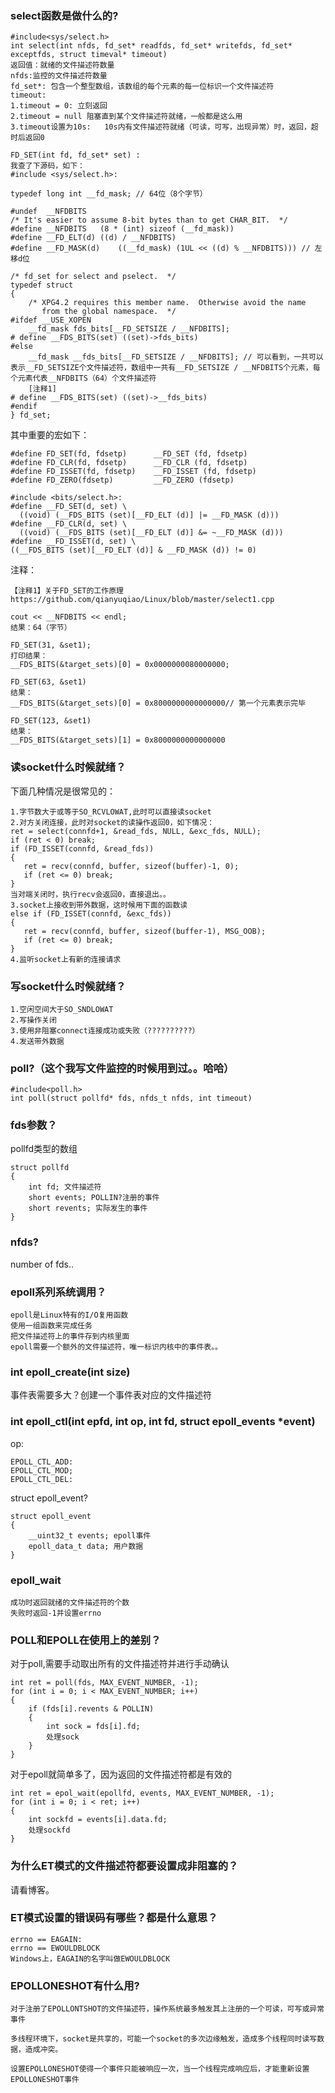 ### select函数是做什么的?
```
#include<sys/select.h>
int select(int nfds, fd_set* readfds, fd_set* writefds, fd_set* exceptfds, struct timeval* timeout)
返回值：就绪的文件描述符数量
nfds:监控的文件描述符数量
fd_set*: 包含一个整型数组，该数组的每个元素的每一位标识一个文件描述符
timeout: 
1.timeout = 0: 立刻返回
2.timeout = null 阻塞直到某个文件描述符就绪，一般都是这么用
3.timeout设置为10s:   10s内有文件描述符就绪（可读，可写，出现异常）时，返回，超时后返回0

FD_SET(int fd, fd_set* set) :
我查了下源码，如下：
#include <sys/select.h>:

typedef long int __fd_mask; // 64位（8个字节）

#undef  __NFDBITS
/* It's easier to assume 8-bit bytes than to get CHAR_BIT.  */
#define __NFDBITS   (8 * (int) sizeof (__fd_mask))
#define __FD_ELT(d) ((d) / __NFDBITS)
#define __FD_MASK(d)    ((__fd_mask) (1UL << ((d) % __NFDBITS))) // 左移d位

/* fd_set for select and pselect.  */
typedef struct
{
    /* XPG4.2 requires this member name.  Otherwise avoid the name
       from the global namespace.  */
#ifdef __USE_XOPEN
    __fd_mask fds_bits[__FD_SETSIZE / __NFDBITS];
# define __FDS_BITS(set) ((set)->fds_bits)
#else
    __fd_mask __fds_bits[__FD_SETSIZE / __NFDBITS]; // 可以看到，一共可以表示__FD_SETSIZE个文件描述符，数组中一共有__FD_SETSIZE / __NFDBITS个元素，每个元素代表__NFDBITS（64）个文件描述符
    [注释1]
# define __FDS_BITS(set) ((set)->__fds_bits)
#endif
} fd_set;
```
其中重要的宏如下：
```
#define FD_SET(fd, fdsetp)      __FD_SET (fd, fdsetp)
#define FD_CLR(fd, fdsetp)      __FD_CLR (fd, fdsetp)
#define FD_ISSET(fd, fdsetp)    __FD_ISSET (fd, fdsetp)
#define FD_ZERO(fdsetp)         __FD_ZERO (fdsetp)

#include <bits/select.h>:
#define __FD_SET(d, set) \
  ((void) (__FDS_BITS (set)[__FD_ELT (d)] |= __FD_MASK (d)))
#define __FD_CLR(d, set) \
  ((void) (__FDS_BITS (set)[__FD_ELT (d)] &= ~__FD_MASK (d)))
#define __FD_ISSET(d, set) \
((__FDS_BITS (set)[__FD_ELT (d)] & __FD_MASK (d)) != 0)
```
注释：
```
【注释1】关于FD_SET的工作原理
https://github.com/qianyuqiao/Linux/blob/master/select1.cpp

cout << __NFDBITS << endl;
结果：64（字节）

FD_SET(31, &set1);
打印结果：
__FDS_BITS(&target_sets)[0] = 0x0000000080000000;

FD_SET(63, &set1)
结果：
__FDS_BITS(&target_sets)[0] = 0x8000000000000000// 第一个元素表示完毕

FD_SET(123, &set1)
结果：
__FDS_BITS(&target_sets)[1] = 0x8000000000000000
```

### 读socket什么时候就绪？
 下面几种情况是很常见的：
 ```
 1.字节数大于或等于SO_RCVLOWAT,此时可以直接读socket
 2.对方关闭连接，此时对socket的读操作返回0，如下情况：
ret = select(connfd+1, &read_fds, NULL, &exc_fds, NULL);
if (ret < 0) break;
if (FD_ISSET(connfd, &read_fds))
{
    ret = recv(connfd, buffer, sizeof(buffer)-1, 0);
    if (ret <= 0) break;
}
当对端关闭时，执行recv会返回0，直接退出。。
3.socket上接收到带外数据，这时候用下面的函数读
else if (FD_ISSET(connfd, &exc_fds))
{
    ret = recv(connfd, buffer, sizeof(buffer-1), MSG_OOB);
    if (ret <= 0) break;
}
4.监听socket上有新的连接请求
 ```
 
 ### 写socket什么时候就绪？
 ```
 1.空闲空间大于SO_SNDLOWAT
 2.写操作关闭
 3.使用非阻塞connect连接成功或失败（??????????）
 4.发送带外数据
 ```
 
 ### poll?（这个我写文件监控的时候用到过。。哈哈）
 ```
#include<poll.h>
int poll(struct pollfd* fds, nfds_t nfds, int timeout)
```

### fds参数？
pollfd类型的数组
```
struct pollfd
{
    int fd; 文件描述符
    short events; POLLIN?注册的事件
    short revents; 实际发生的事件
}
```

### nfds?
number of fds..

### epoll系列系统调用？
```
epoll是Linux特有的I/O复用函数
使用一组函数来完成任务
把文件描述符上的事件存到内核里面
epoll需要一个额外的文件描述符，唯一标识内核中的事件表。。
```

### int epoll_create(int size)
事件表需要多大？创建一个事件表对应的文件描述符

### int epoll_ctl(int epfd, int op, int fd, struct epoll_events \*event)
op:
```
EPOLL_CTL_ADD:
EPOLL_CTL_MOD;
EPOLL_CTL_DEL:
```
struct epoll_event?
```
struct epoll_event
{
    __uint32_t events; epoll事件
    epoll_data_t data; 用户数据
}
```

### epoll_wait
```
成功时返回就绪的文件描述符的个数
失败时返回-1并设置errno
```

### POLL和EPOLL在使用上的差别？
对于poll,需要手动取出所有的文件描述符并进行手动确认
```
int ret = poll(fds, MAX_EVENT_NUMBER, -1);
for (int i = 0; i < MAX_EVENT_NUMBER; i++)
{
    if (fds[i].revents & POLLIN)
    {
        int sock = fds[i].fd;
        处理sock
    }
}
```
对于epoll就简单多了，因为返回的文件描述符都是有效的
```
int ret = epol_wait(epollfd, events, MAX_EVENT_NUMBER, -1);
for (int i = 0; i < ret; i++)
{
    int sockfd = events[i].data.fd;
    处理sockfd
}
```

### 为什么ET模式的文件描述符都要设置成非阻塞的？
请看博客。

### ET模式设置的错误码有哪些？都是什么意思？
```
errno == EAGAIN:
errno == EWOULDBLOCK 
Windows上，EAGAIN的名字叫做EWOULDBLOCK
```

### EPOLLONESHOT有什么用?
```
对于注册了EPOLLONTSHOT的文件描述符，操作系统最多触发其上注册的一个可读，可写或异常事件

多线程环境下，socket是共享的，可能一个socket的多次边缘触发，造成多个线程同时读写数据，造成冲突。

设置EPOLLONESHOT使得一个事件只能被响应一次，当一个线程完成响应后，才能重新设置EPOLLONESHOT事件
```
